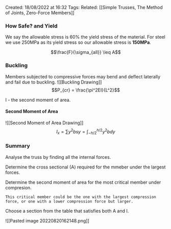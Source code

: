 Created: 18/08/2022 at 16:32
Tags:
Related: [[Simple Trusses, The Method of Joints, Zero-Force Members]]

### How Safe? and Yield
We say the allowable stress is 60% the yield stress of the material. For steel we use 250MPa as its yield stress so our allowable stress is **150MPa**.

$$\frac{F}{\sigma_{all}} \leq A$$

### Buckling
Members subjected to compressive forces may bend and deflect laterally and fail due to buckling.
![[Buckling Drawing]]
$$P_{cr} = \frac{\pi^2EI}{L^2}$$

I - the second moment of area.

#### Second Moment of Area
![[Second Moment of Area Drawing]]
$$I_{x} = \sum y^2bsy = \int^{h/2}_{-h/2}y^2bdy$$

### Summary
Analyse the truss by finding all the internal forces.

Determine the cross sectional (A) required for the mmeber under the largest forces.

Determine the second moment of area for the most critical member under compresion.

```ad-info
This critical member could be the one with the largest compression force, or one with a lower compression force but larger.
```

Choose a section from the table that satisfies both A and I.

![[Pasted image 20220820162148.png]]
